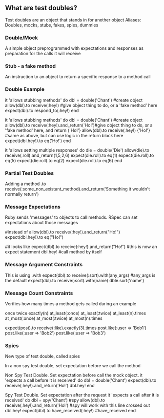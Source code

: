## What are test doubles?
Test doubles are an object that stands in for another object
Aliases: Doubles, mocks, stubs, fakes, spies, dummies

### Double/Mock
A simple object preprogrammed with expectations and responses as preparation for the calls it will receive

### Stub - a fake method
An instruction to an object to return a specific response to a method call

### Double Example
it 'allows stubbing methods' do
    dbl = double('Chant') #create object
    allow(dbl).to receive(:hey!) #give object thing to do, or a 'fake method' here
    expect(dbl).to respond_to(:hey!)
end

it 'allows stubbing methods' do
    dbl = double('Chant') #create object
    allow(dbl).to receive(:hey!).and_return('Ho!')#give object thing to do, or a 'fake method' here, and return {'Ho!'}
    allow(dbl).to receive(:hey!) {'Ho!'} #same as above, but can use logic in the return block here
    expect(dbl.hey!).to eq('Ho!')
end

it 'allows setting multiple responses' do
    die = double('Die')
    allow(die).to receive(:roll).and_return(1,5,2,6)
    expect(die.roll).to eq(1)
    expect(die.roll).to eq(5)
    expect(die.roll).to eq(2)
    expect(die.roll).to eq(6)
end

### Partial Test Doubles
Adding a method .to receive(:some_non_existant_method).and_return('Something it wouldn't normally return')

### Message Expectations
Ruby sends 'messages' to objects to call methods. RSpec can set expectations about those messages

#instead of 
allow(dbl).to receive(:hey!).and_return("Ho!")
expect(dbl.hey!).to eq("Ho!")

#it looks like
expect(dbl).to receive(:hey!).and_return("Ho!") #this is now an expect statement
dbl.hey! #call method by itself

### Message Argument Constraints
This is using .with
expect(dbl).to receive(:sort).with(any_args) #any_args is the default
expect(dbl).to receive(:sort).with(name)
dble.sort('name')

### Message Count Constraints
Verifies how many times a method gets called during an example

once
twice
exactly(n)
at_least(:once) at_least(:twice) at_least(n).times
at_most(:once) at_most(:twice) at_most(n).times

expect(post).to receive(:like).exactly(3).times
post.like(:user => 'Bob1')
post.like(:user => 'Bob2')
post.like(:user => 'Bob3')

### Spies
New type of test double, called spies

In a non spy test double, set expectation before we call the method

Non Spy Test Double. Set expectation before call the mock object.
it 'expects a call before it is received' do
    dbl = double('Chant')
    expect(dbl).to receive(:hey!).and_return('Ho!')
    dbl.hey!
end

Spy Test Double. Set expectation after the request
it 'expects a call after it is received' do
    dbl = spy('Chant') #spy
    allow(dbl).to receive(:hey!).and_return('Ho!') #spy will work with this line crossed out
    dbl.hey!
    expect(dbl).to have_received(:hey!) #have_received
end